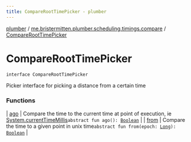 ```yaml
---
title: CompareRootTimePicker - plumber
---
```


[plumber](../../index.html) / [me.bristermitten.plumber.scheduling.timings.compare](../index.html) / [CompareRootTimePicker](./index.html)

# CompareRootTimePicker

`interface CompareRootTimePicker`

Picker interface for picking a distance from a certain time

### Functions

| [ago](ago.html) | Compare the time to the current time at point of execution, ie [System.currentTimeMillis](https://docs.oracle.com/javase/6/docs/api/java/lang/System.html#currentTimeMillis())`abstract fun ago(): `[`Boolean`](https://kotlinlang.org/api/latest/jvm/stdlib/kotlin/-boolean/index.html) |
| [from](from.html) | Compare the time to a given point in unix time`abstract fun from(epoch: `[`Long`](https://kotlinlang.org/api/latest/jvm/stdlib/kotlin/-long/index.html)`): `[`Boolean`](https://kotlinlang.org/api/latest/jvm/stdlib/kotlin/-boolean/index.html) |

